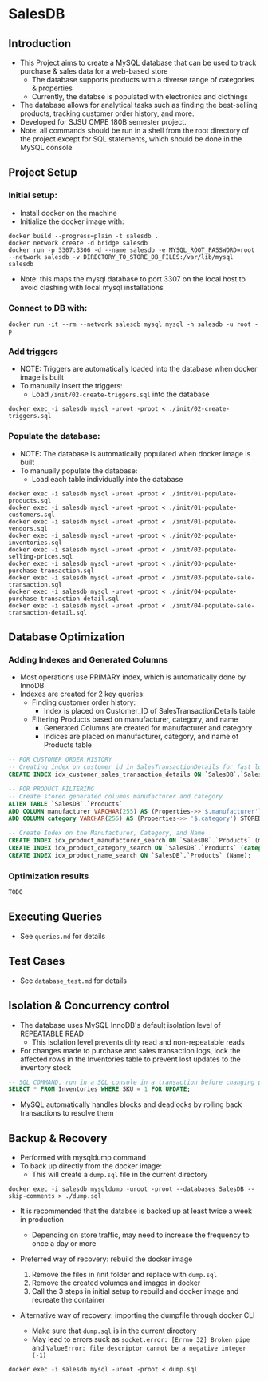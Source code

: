 # SalesDB
## Introduction
- This Project aims to create a MySQL database that can be used to track purchase & sales data for a web-based store
  - The database supports products with a diverse range of categories & properties
  - Currently, the databse is populated with electronics and clothings
- The database allows for analytical tasks such as finding the best-selling products, tracking customer order history, and more.
- Developed for SJSU CMPE 180B semester project.
- Note: all commands should be run in a shell from the root directory of the project except for SQL statements, which should be done in the MySQL console
## Project Setup
### Initial setup:
- Install docker on the machine
- Initialize the docker image with:
```
docker build --progress=plain -t salesdb .
docker network create -d bridge salesdb
docker run -p 3307:3306 -d --name salesdb -e MYSQL_ROOT_PASSWORD=root --network salesdb -v DIRECTORY_TO_STORE_DB_FILES:/var/lib/mysql salesdb
```
- Note: this maps the mysql database to port 3307 on the local host to avoid clashing with local mysql installations

### Connect to DB with:
```
docker run -it --rm --network salesdb mysql mysql -h salesdb -u root -p
```

### Add triggers
- NOTE: Triggers are automatically loaded into the database when docker image is built
- To manually insert the triggers:
  - Load `/init/02-create-triggers.sql` into the database
```
docker exec -i salesdb mysql -uroot -proot < ./init/02-create-triggers.sql
```

### Populate the database:
- NOTE: The database is automatically populated when docker image is built
- To manually populate the database:
  - Load each table individually into the database
```
docker exec -i salesdb mysql -uroot -proot < ./init/01-populate-products.sql
docker exec -i salesdb mysql -uroot -proot < ./init/01-populate-customers.sql
docker exec -i salesdb mysql -uroot -proot < ./init/01-populate-vendors.sql
docker exec -i salesdb mysql -uroot -proot < ./init/02-populate-inventories.sql
docker exec -i salesdb mysql -uroot -proot < ./init/02-populate-selling-prices.sql
docker exec -i salesdb mysql -uroot -proot < ./init/03-populate-purchase-transaction.sql
docker exec -i salesdb mysql -uroot -proot < ./init/03-populate-sale-transaction.sql
docker exec -i salesdb mysql -uroot -proot < ./init/04-populate-purchase-transaction-detail.sql
docker exec -i salesdb mysql -uroot -proot < ./init/04-populate-sale-transaction-detail.sql
```

## Database Optimization
### Adding Indexes and Generated Columns
- Most operations use PRIMARY index, which is automatically done by InnoDB
- Indexes are created for 2 key queries:
  - Finding customer order history:
    - Index is placed on Customer_ID of SalesTransactionDetails table
  - Filtering Products based on manufacturer, category, and name
    - Generated Columns are created for manufacturer and category
    - Indices are placed on manufacturer, category, and name of Products table
```SQL
-- FOR CUSTOMER ORDER HISTORY
-- Creating index on customer_id in SalesTransactionDetails for fast lookup
CREATE INDEX idx_customer_sales_transaction_details ON `SalesDB`.`SalesTransactionDetails` (Customer_ID);

-- FOR PRODUCT FILTERING
-- Create stored generated columns manufacturer and category
ALTER TABLE `SalesDB`.`Products`
ADD COLUMN manufacturer VARCHAR(255) AS (Properties->>'$.manufacturer') STORED,
ADD COLUMN category VARCHAR(255) AS (Properties->> '$.category') STORED;

-- Create Index on the Manufacturer, Category, and Name
CREATE INDEX idx_product_manufacturer_search ON `SalesDB`.`Products` (manufacturer);
CREATE INDEX idx_product_category_search ON `SalesDB`.`Products` (category);
CREATE INDEX idx_product_name_search ON `SalesDB`.`Products` (Name);
```

### Optimization results
```
TODO
```

## Executing Queries
- See `queries.md` for details

## Test Cases
- See `database_test.md` for details

## Isolation & Concurrency control
- The database uses MySQL InnoDB's default isolation level of REPEATABLE READ
  - This isolation level prevents dirty read and non-repeatable reads
- For changes made to purchase and sales transaction logs, lock the affected rows in the Inventories table to prevent lost updates to the inventory stock
```SQL
-- SQL COMMAND, run in a SQL console in a transaction before changing purchases/sales transaction tables
SELECT * FROM Inventories WHERE SKU = 1 FOR UPDATE;
```
- MySQL automatically handles blocks and deadlocks by rolling back transactions to resolve them

## Backup & Recovery
- Performed with mysqldump command
- To back up directly from the docker image:
  - This will create a `dump.sql` file in the current directory
```
docker exec -i salesdb mysqldump -uroot -proot --databases SalesDB --skip-comments > ./dump.sql
```
- It is recommended that the databse is backed up at least twice a week in production
  - Depending on store traffic, may need to increase the frequency to once a day or more
- Preferred way of recovery: rebuild the docker image
  1. Remove the files in /init folder and replace with `dump.sql`
  2. Remove the created volumes and images in docker
  3. Call the 3 steps in initial setup to rebuild and docker image and recreate the container

- Alternative way of recovery: importing the dumpfile through docker CLI
  - Make sure that `dump.sql` is in the current directory
  - May lead to errors suck as `socket.error: [Errno 32] Broken pipe` and `ValueError: file descriptor cannot be a negative integer (-1)`
```
docker exec -i salesdb mysql -uroot -proot < dump.sql
```
